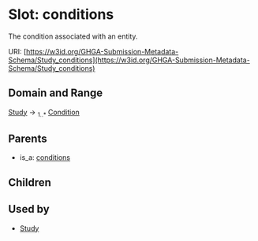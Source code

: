 
# Slot: conditions


The condition associated with an entity.

URI: [https://w3id.org/GHGA-Submission-Metadata-Schema/Study_conditions](https://w3id.org/GHGA-Submission-Metadata-Schema/Study_conditions)


## Domain and Range

[Study](Study.md) &#8594;  <sub>1..\*</sub> [Condition](Condition.md)

## Parents

 *  is_a: [conditions](conditions.md)

## Children


## Used by

 * [Study](Study.md)
